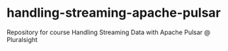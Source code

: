 # handling-streaming-apache-pulsar
Repository for course Handling Streaming Data with Apache Pulsar @ Pluralsight 
